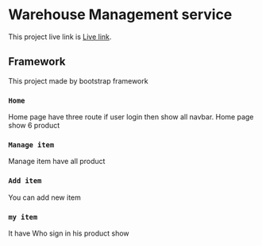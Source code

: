 # Warehouse Management service

This project live link is [Live link](https://github.com/facebook/create-react-app).

## Framework

This project made by bootstrap framework

### `Home`

Home page have three route if user login then show all navbar.
Home page show 6 product


### `Manage item`

Manage item have all product

### `Add item`

You can add new item

### `my item`

It have Who sign in his product show
